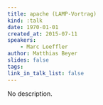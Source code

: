 ```yaml
---
title: apache (LAMP-Vortrag)
kind: :talk
date: 1970-01-01
created_at: 2015-07-11
speakers:
    - Marc Loeffler
author: Matthias Beyer
slides: false
tags:
link_in_talk_list: false
---
```


No description.
